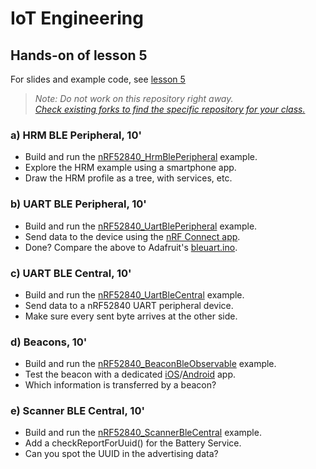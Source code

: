 # IoT Engineering
## Hands-on of lesson 5
For slides and example code, see [lesson 5](../../../fhnw-iot/blob/master/05/README.md)

> *Note: Do not work on this repository right away.*<br/>
> *[Check existing forks to find the specific repository for your class.](../../network/members)*

### a) HRM BLE Peripheral, 10'
* Build and run the [nRF52840_HrmBlePeripheral](https://github.com/tamberg/fhnw-iot/blob/master/05/Arduino/nRF52840_HrmBlePeripheral/nRF52840_HrmBlePeripheral.ino) example.
* Explore the HRM example using a smartphone app.
* Draw the HRM profile as a tree, with services, etc.

### b) UART BLE Peripheral, 10'
* Build and run the [nRF52840_UartBlePeripheral](https://github.com/tamberg/fhnw-iot/blob/master/05/Arduino/nRF52840_UartBlePeripheral/nRF52840_UartBlePeripheral.ino) example.
* Send data to the device using the [nRF Connect app](https://www.nordicsemi.com/Software-and-Tools/Development-Tools/nRF-Connect-for-mobile).
* Done? Compare the above to Adafruit's [bleuart.ino](https://github.com/adafruit/Adafruit_nRF52_Arduino/blob/master/libraries/Bluefruit52Lib/examples/Peripheral/bleuart/bleuart.ino).

### c) UART BLE Central, 10'
* Build and run the [nRF52840_UartBleCentral](https://github.com/tamberg/fhnw-iot/blob/master/05/Arduino/nRF52840_UartBleCentral/nRF52840_UartBleCentral.ino) example.
* Send data to a nRF52840 UART peripheral device.
* Make sure every sent byte arrives at the other side.

### d) Beacons, 10'
* Build and run the [nRF52840_BeaconBleObservable](https://github.com/tamberg/fhnw-iot/blob/master/05/Arduino/nRF52840_BeaconBleObservable/nRF52840_BeaconBleObservable.ino) example.
* Test the beacon with a dedicated [iOS](https://itunes.apple.com/app/nrf-beacons/id879614768?mt=8)/[Android](https://play.google.com/store/apps/details?id=no.nordicsemi.android.nrfbeacon) app.
* Which information is transferred by a beacon?

### e) Scanner BLE Central, 10'
* Build and run the [nRF52840_ScannerBleCentral](https://github.com/tamberg/fhnw-iot/blob/master/05/Arduino/nRF52840_ScannerBleCentral/nRF52840_ScannerBleCentral.ino) example.
* Add a checkReportForUuid() for the Battery Service.
* Can you spot the UUID in the advertising data?
